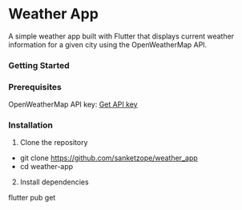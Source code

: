 
# Weather App

A simple weather app built with Flutter that displays current weather information for a given city using the OpenWeatherMap API.

### Getting Started

### Prerequisites

OpenWeatherMap API key: [Get API key](https://openweathermap.org/)

### Installation

1. Clone the repository

* git clone https://github.com/sanketzope/weather_app
* cd weather-app

2. Install dependencies

flutter pub get